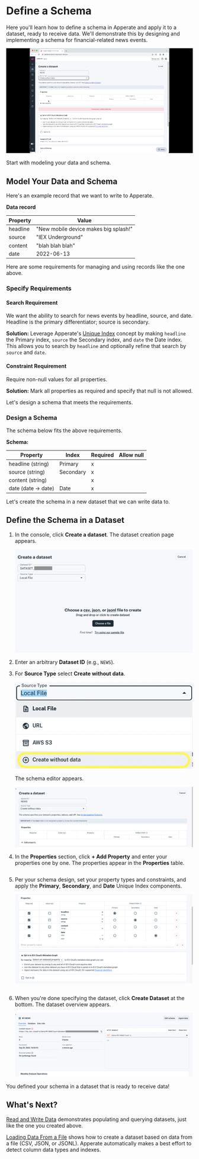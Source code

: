 # Define a Schema

Here you'll learn how to define a schema in Apperate and apply it to a dataset, ready to receive data. We'll demonstrate this by designing and implementing a schema for financial-related news events.

![](./define-a-schema/define-schema.gif)

Start with modeling your data and schema.

## Model Your Data and Schema

Here's an example record that we want to write to Apperate.

**Data record**

| **Property**   | **Value** |
| -------------- | --------------------------- |
| headline       | "New mobile device makes big splash!"  |
| source         | "IEX Underground" |
| content        | "blah blah blah" |
| date           | 2022-06-13 |

Here are some requirements for managing and using records like the one above.

### Specify Requirements

#### Search Requirement

We want the ability to search for news events by headline, source, and date. Headline is the primary differentiator; source is secondary.

**Solution:** Leverage Apperate's [Unique Index](../understanding-datasets.md#indexing-with-unique-index) concept by making `headline` the Primary index, `source` the Secondary index, and `date` the Date index. This allows you to search by `headline` and optionally refine that search by `source` and `date`.

#### Constraint Requirement

Require non-null values for all properties.

**Solution:** Mark all properties as required and specify that null is not allowed.

Let's design a schema that meets the requirements.

### Design a Schema

The schema below fits the above requirements.

**Schema:**

| Property | Index | Required | Allow null |
| -------- | ----- | -------- | ---------- |
| headline (string)       | Primary | x |   |
| source (string)         | Secondary | x |   |
| content (string) |   | x |   |
| date (date &rarr; date) | Date | x |   |

Let's create the schema in a new dataset that we can write data to.

## Define the Schema in a Dataset

1. In the console, click **Create a dataset**. The dataset creation page appears.

    ![](./define-a-schema/create-a-dataset.png)

1. Enter an arbitrary **Dataset ID** (e.g., `NEWS`).

1. For **Source Type** select **Create without data**.

    ![](./define-a-schema/create-dataset-without-data.png)

    The schema editor appears.

    ![](./define-a-schema/empty-news-dataset-editor.png)

1. In the **Properties** section, click **+ Add Property** and enter your properties one by one. The properties appear in the **Properties** table.

    ```{tip} A fast way to add properties is enter their names only and hit **Enter** after each one. After adding them by name, update each property's type and attributes in the table.
    ```

1. Per your schema design, set your property types and constraints, and apply the **Primary**, **Secondary**, and **Date** Unique Index components. 

    ![](./define-a-schema/news-properties-specified.png)

    ``` {note} The **Opt In...** section below the Properties table allows you to map your **Primary** or **Secondary** properties to IEX Cloud's financial metadata graph. This is ideal for properties that hold financial symbols/tickers, enabling them to be associated with equivalent financial symbols. See [Understanding Datasets](../understanding-datasets.md#normalizing-with-smartlinks) for details.
    ```
    
1. When you're done specifying the dataset, click **Create Dataset** at the bottom. The dataset overview appears.

    ![](./define-a-schema/my-news-dataset-overview.png)

You defined your schema in a dataset that is ready to receive data!

## What's Next?

[Read and Write Data](../../getting-started/write-and-read-a-record.md) demonstrates populating and querying datasets, just like the one you created above.

[Loading Data From a File](../../migrating-and-importing-data/loading-data-from-a-file.md) shows how to create a dataset based on data from a file (CSV, JSON, or JSONL). Apperate automatically makes a best effort to detect column data types and indexes.

<!--
Create a Data Source

Ingest Data
-->